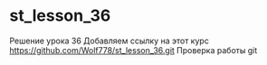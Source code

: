 # st_lesson_36
Решение урока 36
Добавляем ссылку на этот курс
https://github.com/Wolf778/st_lesson_36.git
Проверка работы git
